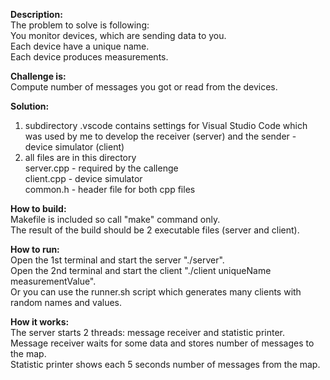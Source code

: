 **Description:**<br>
The problem to solve is following:<br>
    You monitor devices, which are sending data to you.<br>
    Each device have a unique name.<br>
    Each device produces measurements.<br>

**Challenge is:**<br>
    Compute number of messages you got or read from the devices.<br>


**Solution:**<br>
1. subdirectory .vscode contains settings for Visual Studio Code which was used by me to develop the receiver (server) and the sender - device simulator (client)<br>
2. all files are in this directory<br>
    server.cpp - required by the callenge<br>
    client.cpp - device simulator<br>
    common.h   - header file for both cpp files<br>

**How to build:**<br>
Makefile is included so call "make" command only.<br>
The result of the build should be 2 executable files (server and client).<br>

**How to run:**<br>
Open the 1st terminal and start the server "./server".<br>
Open the 2nd terminal and start the client "./client uniqueName measurementValue".<br>
Or you can use the runner.sh script which generates many clients with random names and values.<br>

**How it works:**<br>
The server starts 2 threads: message receiver and statistic printer.<br>
Message receiver waits for some data and stores number of messages to the map.<br>
Statistic printer shows each 5 seconds number of messages from the map.<br>
